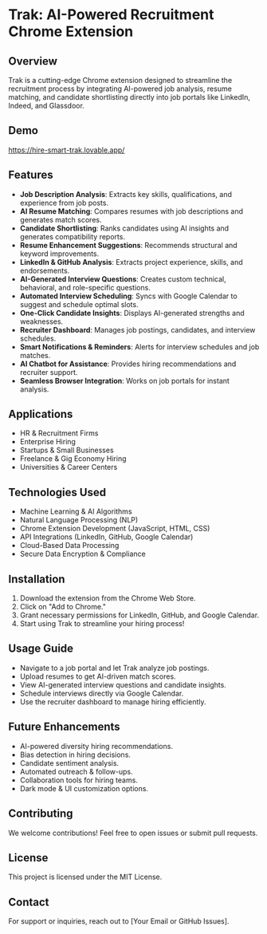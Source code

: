 # Trak: AI-Powered Recruitment Chrome Extension

## Overview
Trak is a cutting-edge Chrome extension designed to streamline the recruitment process by integrating AI-powered job analysis, resume matching, and candidate shortlisting directly into job portals like LinkedIn, Indeed, and Glassdoor.

## Demo
https://hire-smart-trak.lovable.app/

## Features
- **Job Description Analysis**: Extracts key skills, qualifications, and experience from job posts.
- **AI Resume Matching**: Compares resumes with job descriptions and generates match scores.
- **Candidate Shortlisting**: Ranks candidates using AI insights and generates compatibility reports.
- **Resume Enhancement Suggestions**: Recommends structural and keyword improvements.
- **LinkedIn & GitHub Analysis**: Extracts project experience, skills, and endorsements.
- **AI-Generated Interview Questions**: Creates custom technical, behavioral, and role-specific questions.
- **Automated Interview Scheduling**: Syncs with Google Calendar to suggest and schedule optimal slots.
- **One-Click Candidate Insights**: Displays AI-generated strengths and weaknesses.
- **Recruiter Dashboard**: Manages job postings, candidates, and interview schedules.
- **Smart Notifications & Reminders**: Alerts for interview schedules and job matches.
- **AI Chatbot for Assistance**: Provides hiring recommendations and recruiter support.
- **Seamless Browser Integration**: Works on job portals for instant analysis.

## Applications
- HR & Recruitment Firms
- Enterprise Hiring
- Startups & Small Businesses
- Freelance & Gig Economy Hiring
- Universities & Career Centers

## Technologies Used
- Machine Learning & AI Algorithms
- Natural Language Processing (NLP)
- Chrome Extension Development (JavaScript, HTML, CSS)
- API Integrations (LinkedIn, GitHub, Google Calendar)
- Cloud-Based Data Processing
- Secure Data Encryption & Compliance

## Installation
1. Download the extension from the Chrome Web Store.
2. Click on "Add to Chrome."
3. Grant necessary permissions for LinkedIn, GitHub, and Google Calendar.
4. Start using Trak to streamline your hiring process!

## Usage Guide
- Navigate to a job portal and let Trak analyze job postings.
- Upload resumes to get AI-driven match scores.
- View AI-generated interview questions and candidate insights.
- Schedule interviews directly via Google Calendar.
- Use the recruiter dashboard to manage hiring efficiently.

## Future Enhancements
- AI-powered diversity hiring recommendations.
- Bias detection in hiring decisions.
- Candidate sentiment analysis.
- Automated outreach & follow-ups.
- Collaboration tools for hiring teams.
- Dark mode & UI customization options.

## Contributing
We welcome contributions! Feel free to open issues or submit pull requests.

## License
This project is licensed under the MIT License.

## Contact
For support or inquiries, reach out to [Your Email or GitHub Issues].
